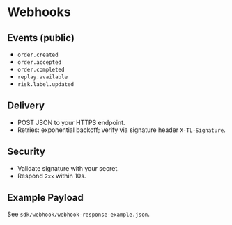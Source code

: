 # Webhooks

## Events (public)
- `order.created`
- `order.accepted`
- `order.completed`
- `replay.available`
- `risk.label.updated`

## Delivery
- POST JSON to your HTTPS endpoint.
- Retries: exponential backoff; verify via signature header `X-TL-Signature`.

## Security
- Validate signature with your secret.
- Respond `2xx` within 10s.

## Example Payload
See `sdk/webhook/webhook-response-example.json`.
